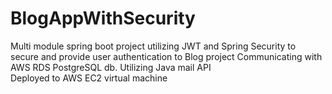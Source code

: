 # BlogAppWithSecurity
Multi module spring boot project utilizing JWT and Spring Security to secure and provide user authentication to Blog project
Communicating with AWS RDS PostgreSQL db. Utilizing Java mail API  
Deployed to AWS EC2 virtual machine
